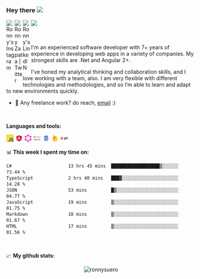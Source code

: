 ### Hey there <img src="https://media.giphy.com/media/hvRJCLFzcasrR4ia7z/giphy.gif" width="25px">
<a href="https://www.instagram.com/ronnysuero/">
  <img align="left" alt="Ronny's Instagram" width="22px" src="https://raw.githubusercontent.com/hussainweb/hussainweb/main/icons/instagram.png" />
</a>
<a href="https://twitter.com/ronnysuero">
  <img align="left" alt="Ronny Zapata | Twitter" width="22px" src="https://raw.githubusercontent.com/peterthehan/peterthehan/master/assets/twitter.svg" />
</a>
<a href="https://www.linkedin.com/in/ronnysuero/">
  <img align="left" alt="Ronny's LinkedIN" width="22px" src="https://raw.githubusercontent.com/peterthehan/peterthehan/master/assets/linkedin.svg" />
</a>

![](https://visitor-badge.glitch.me/badge?page_id=ronnysuero.ronnysuero)

<br />

I'm an experienced software developer with 7+ years of experience in developing web apps in a variety of companies. My strongest skills are .Net and Angular 2+.

I've honed my analytical thinking and collaboration skills, and I love working with a team, also. I am very flexible with different technologies and methodologies, and so I’m able to learn and adapt to new environments quickly.

- 💼 Any freelance work? do reach, [email](mailto:ronnysuero@gmail.com) :)

<br />

**Languages and tools:**  

<code><img height="20" src="https://raw.githubusercontent.com/github/explore/80688e429a7d4ef2fca1e82350fe8e3517d3494d/topics/javascript/javascript.png"></code>
<code><img height="20" src="https://raw.githubusercontent.com/github/explore/80688e429a7d4ef2fca1e82350fe8e3517d3494d/topics/angular/angular.png"></code>
<code><img height="20" src="https://raw.githubusercontent.com/github/explore/5c058a388828bb5fde0bcafd4bc867b5bb3f26f3/topics/graphql/graphql.png"></code>
<code><img height="20" src="https://raw.githubusercontent.com/github/explore/80688e429a7d4ef2fca1e82350fe8e3517d3494d/topics/aspnet/aspnet.png"></code>
<code><img height="20" src="https://raw.githubusercontent.com/github/explore/80688e429a7d4ef2fca1e82350fe8e3517d3494d/topics/sql/sql.png"></code>
<code><img height="20" src="https://raw.githubusercontent.com/github/explore/80688e429a7d4ef2fca1e82350fe8e3517d3494d/topics/firebase/firebase.png"></code>
<code><img height="20" src="https://raw.githubusercontent.com/github/explore/80688e429a7d4ef2fca1e82350fe8e3517d3494d/topics/git/git.png"></code>

📊 **This week I spent my time on:**

<!--START_SECTION:waka-->

```text
C#                     13 hrs 45 mins  ██████████████████▒░░░░░░   73.44 %
TypeScript             2 hrs 40 mins   ███▓░░░░░░░░░░░░░░░░░░░░░   14.28 %
JSON                   53 mins         █▒░░░░░░░░░░░░░░░░░░░░░░░   04.77 %
JavaScript             19 mins         ▒░░░░░░░░░░░░░░░░░░░░░░░░   01.75 %
Markdown               18 mins         ▒░░░░░░░░░░░░░░░░░░░░░░░░   01.67 %
HTML                   17 mins         ▒░░░░░░░░░░░░░░░░░░░░░░░░   01.56 %
```

<!--END_SECTION:waka-->

<br />

📈 **My github stats:**

<p align="center"> <img src="https://github-readme-stats.vercel.app/api?username=ronnysuero&show_icons=true&theme=gotham" alt="ronnysuero" />

<br />
